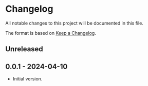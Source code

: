 # Changelog
All notable changes to this project will be documented in this file.

The format is based on [Keep a Changelog](http://keepachangelog.com/).

## Unreleased

## 0.0.1 - 2024-04-10
- Initial version.

